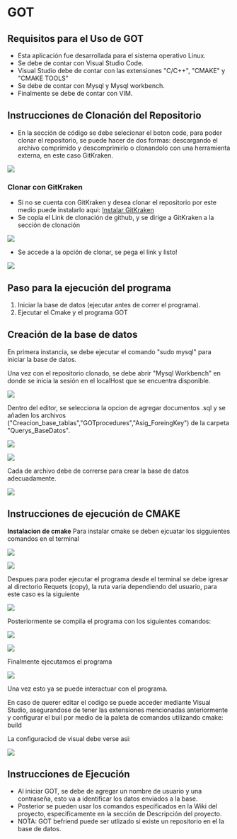 # GOT 
## Requisitos para el Uso de GOT
* Esta aplicación fue desarrollada para el sistema operativo Linux.
* Se debe de contar con Visual Studio Code.
* Visual Studio debe de contar con las extensiones "C/C++", "CMAKE" y "CMAKE TOOLS"
* Se debe de contar con Mysql y Mysql workbench.
* Finalmente se debe de contar con VIM.

## Instrucciones de Clonación del Repositorio

* En la sección de código se debe selecionar el boton code, para poder clonar el repositorio, se puede hacer de dos formas: descargando el archivo comprimido y descomprimirlo o clonandolo con una herramienta externa, en este caso GitKraken.

![](https://github.com/Jachm11/Spirit-Tower/blob/master/clone.png)

### Clonar con GitKraken
* Si no se cuenta con GitKraken y desea clonar el repositorio por este medio puede instalarlo aqui: [Instalar GitKraken](https://support.gitkraken.com/how-to-install/)
* Se copia el Link de clonación de github, y se dirige a GitKraken a la sección de clonación 

![](https://github.com/Jachm11/Spirit-Tower/blob/master/clone%20git.png)

* Se accede a la opción de clonar, se pega el link y listo!

![](https://github.com/Jachm11/Spirit-Tower/blob/master/clone%202.png)


## Paso para la ejecución del programa

1) Iniciar la base de datos (ejecutar antes de correr el programa).
2) Ejecutar el Cmake y el programa GOT

## Creación de la base de datos 
En primera instancia, se debe ejecutar el comando "sudo mysql" para iniciar la base de datos.

Una vez con el repositorio clonado, se debe abrir "Mysql Workbench" en donde se inicia la sesión en el localHost que se encuentra disponible. 

![](https://github.com/sebas0163/GOT/blob/master/Diagramas/localhost.png)

Dentro del editor, se selecciona la opcion de agregar documentos .sql y se añaden los archivos ("Creacion_base_tablas","GOTprocedures","Asig_ForeingKey") de la carpeta "Querys_BaseDatos".

![](https://github.com/sebas0163/GOT/blob/master/Diagramas/abrir1.png)


![](https://github.com/sebas0163/GOT/blob/master/Diagramas/abrir2.png)

Cada de archivo debe de correrse para crear la base de datos adecuadamente.


![](https://github.com/sebas0163/GOT/blob/master/Diagramas/compilar.png)


## Instrucciones de ejecución de CMAKE 

**Instalacion de cmake**
Para instalar cmake se deben ejcuatar los sigguientes comandos en el terminal 

![](https://github.com/sebas0163/GOT/blob/master/Diagramas/install%20cmake.png)

![](https://github.com/sebas0163/GOT/blob/master/Diagramas/install%20ssl.png)


Despues para poder ejecutar el programa desde el terminal se debe igresar al directorio Requets (copy), la ruta varia dependiendo del usuario, para este caso es la siguiente

![](https://github.com/sebas0163/GOT/blob/master/Diagramas/dir.png)

Posteriormente se compila el programa con los siguientes comandos:

![](https://github.com/sebas0163/GOT/blob/master/Diagramas/cmake.png)

![](https://github.com/sebas0163/GOT/blob/master/Diagramas/make.png)

Finalmente ejecutamos el programa

![](https://github.com/sebas0163/GOT/blob/master/Diagramas/requests.png)


Una vez esto ya se puede interactuar con el programa.

En caso de querer editar el codigo se puede acceder mediante Visual Studio, asegurandose de tener las extensiones mencionadas anteriormente y configurar el buil por medio de la paleta de comandos utilizando cmake: build

La configuraciod de visual debe verse asi:

![](https://github.com/sebas0163/GOT/blob/master/Diagramas/VS.png)

## Instrucciones de Ejecución 
* Al iniciar GOT, se debe de agregar un nombre de usuario y una contraseña, esto va a identificar los datos enviados a la base.
* Posterior se pueden usar los comandos especificados en la Wiki del proyecto, especificamente en la sección de Descripción del proyecto.
* NOTA: GOT befriend puede ser utlizado si existe un repositorio en el la base de datos.
